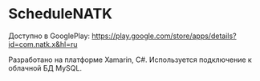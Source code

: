 # ScheduleNATK
Доступно в GooglePlay: https://play.google.com/store/apps/details?id=com.natk.x&hl=ru

Разработано на платформе Xamarin, С#. Используется подключение к облачной БД MySQL.
